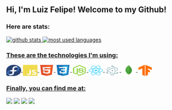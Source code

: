 ## Hi, I'm Luiz Felipe! Welcome to my Github!
### Here are stats:
<div>
    <a href="https://github.com/lfvalerio">
    <img height="180px" width="420" alt="github stats" src="https://github-readme-stats.vercel.app/api?username=lfvalerio&show_icons=true&theme=dracula&include_all_commits=true&count_private=true"/>
    <img height="180px" width="420px" alt="most used languages" src="https://github-readme-stats.vercel.app/api/top-langs/?username=lfvalerio&layout=compact&theme=dracula&langs_count=16&themes=dracula"/>
</div>
    
### These are the technologies I'm using:
<div>
    <img align="center" alt="Fedora Linux" height="30" width="40" src="https://raw.githubusercontent.com/devicons/devicon/master/icons/fedora/fedora-original.svg">
    <img align="center" alt="Javascript" height="30" width="40" src="https://raw.githubusercontent.com/devicons/devicon/master/icons/javascript/javascript-plain.svg">
    <img align="center" alt="HTML" height="30" width="40" src="https://raw.githubusercontent.com/devicons/devicon/master/icons/html5/html5-original.svg">
    <img align="center" alt="CSS" height="30" width="40" src="https://raw.githubusercontent.com/devicons/devicon/master/icons/css3/css3-original.svg">
    <img align="center" alt="Node.js" height="30" width="40" src="https://raw.githubusercontent.com/devicons/devicon/master/icons/nodejs/nodejs-original.svg">
    <img align="center" alt="React" height="30" width="40" src="https://raw.githubusercontent.com/devicons/devicon/master/icons/react/react-original.svg">
    <img align="center" alt="Electron" height="30" width="40" src="https://raw.githubusercontent.com/devicons/devicon/master/icons/electron/electron-original.svg">
    <img align="center" alt="MongoDB" height="30" width="40" src="https://raw.githubusercontent.com/devicons/devicon/master/icons/mongodb/mongodb-original.svg">
    <img align="center" alt="Tensor Flow" height="30" width="40" src="https://raw.githubusercontent.com/devicons/devicon/master/icons/tensorflow/tensorflow-original.svg">



</div>
    
### Finally, you can find me at:
<div> 
  <a href="https://www.facebook.com/lfvalerio" target="_blank"><img src="https://img.shields.io/badge/Facebook-blue?style=for-the-badge&logo=facebook&logoColor=white" target="_blank"></a>
  <a href="https://instagram.com/lfvalerio" target="_blank"><img src="https://img.shields.io/badge/-Instagram-red?style=for-the-badge&logo=instagram&logoColor=white" target="_blank"></a>
 	<a href="https://wa.me/5514997364692?lang=en" target="_blank"><img src="https://img.shields.io/badge/Whatsapp-green?style=for-the-badge&logo=whatsapp&logoColor=white" target="_blank"></a>
  <a href = "mailto:luiz.valerio@fatec.sp.gov.br"><img src="https://img.shields.io/badge/-Outlook-gray?style=for-the-badge&logo=gmail&logoColor=white" target="_blank"></a>
</div>
